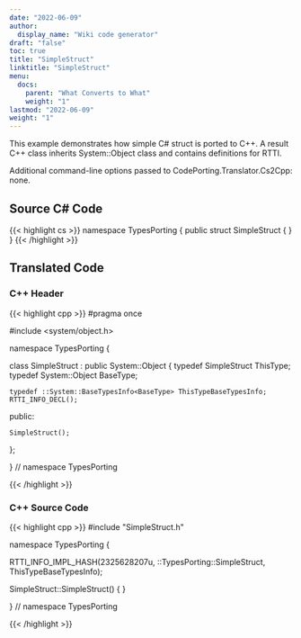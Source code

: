 ```yaml
---
date: "2022-06-09"
author:
  display_name: "Wiki code generator"
draft: "false"
toc: true
title: "SimpleStruct"
linktitle: "SimpleStruct"
menu:
  docs:
    parent: "What Converts to What"
    weight: "1"
lastmod: "2022-06-09"
weight: "1"
---
```


This example demonstrates how simple C# struct is ported to C++. A result C++ class inherits System::Object class and contains definitions for RTTI. 

Additional command-line options passed to CodePorting.Translator.Cs2Cpp: none.

## Source C# Code ##

{{< highlight cs >}}
namespace TypesPorting
{
    public struct SimpleStruct
    {
    }
}
{{< /highlight >}}

## Translated Code ##

### C++ Header ###

{{< highlight cpp >}}
#pragma once

#include <system/object.h>

namespace TypesPorting {

class SimpleStruct : public System::Object
{
    typedef SimpleStruct ThisType;
    typedef System::Object BaseType;
    
    typedef ::System::BaseTypesInfo<BaseType> ThisTypeBaseTypesInfo;
    RTTI_INFO_DECL();
    
public:

    SimpleStruct();
    
};

} // namespace TypesPorting



{{< /highlight >}}

### C++ Source Code ###

{{< highlight cpp >}}
#include "SimpleStruct.h"

namespace TypesPorting {

RTTI_INFO_IMPL_HASH(2325628207u, ::TypesPorting::SimpleStruct, ThisTypeBaseTypesInfo);

SimpleStruct::SimpleStruct()
{
}

} // namespace TypesPorting

{{< /highlight >}}
